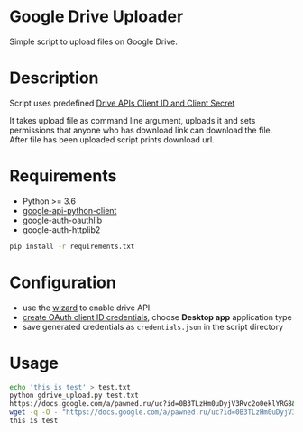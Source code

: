 Google Drive Uploader
===========

Simple script to upload files on Google Drive.

# Description
Script uses predefined [Drive APIs Client ID and Client Secret](https://developers.google.com/drive/v2/web/quickstart/python#step_1_turn_on_the_api_name)

It takes upload file as command line argument, uploads it and sets permissions that anyone who has download link can download the file.  
After file has been uploaded script prints download url.

# Requirements
  * Python >= 3.6
  * [google-api-python-client](http://code.google.com/p/google-api-python-client/)
  * google-auth-oauthlib
  * google-auth-httplib2

```bash
pip install -r requirements.txt
```

# Configuration
 - use the [wizard](https://console.cloud.google.com/flows/enableapi?apiid=drive&angularJsUrl=%2Fflows%2Fenableapi%3Fapiid%3Ddrive&project=&folder=&organizationId=) to enable drive API.
 - [create OAuth client ID credentials](https://console.cloud.google.com/apis/credentials), choose **Desktop app** application type
 - save generated credentials as `credentials.json` in the script directory

# Usage

```bash
echo 'this is test' > test.txt
python gdrive_upload.py test.txt
https://docs.google.com/a/pawned.ru/uc?id=0B3TLzHm0uDyjV3Rvc2o0eklYRG8&export=download
wget -q -O - "https://docs.google.com/a/pawned.ru/uc?id=0B3TLzHm0uDyjV3Rvc2o0eklYRG8&export=download"
this is test
```
